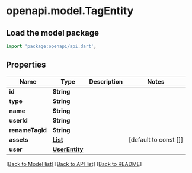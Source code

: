 # openapi.model.TagEntity

## Load the model package
```dart
import 'package:openapi/api.dart';
```

## Properties
Name | Type | Description | Notes
------------ | ------------- | ------------- | -------------
**id** | **String** |  | 
**type** | **String** |  | 
**name** | **String** |  | 
**userId** | **String** |  | 
**renameTagId** | **String** |  | 
**assets** | [**List<AssetEntity>**](AssetEntity.md) |  | [default to const []]
**user** | [**UserEntity**](UserEntity.md) |  | 

[[Back to Model list]](../README.md#documentation-for-models) [[Back to API list]](../README.md#documentation-for-api-endpoints) [[Back to README]](../README.md)


